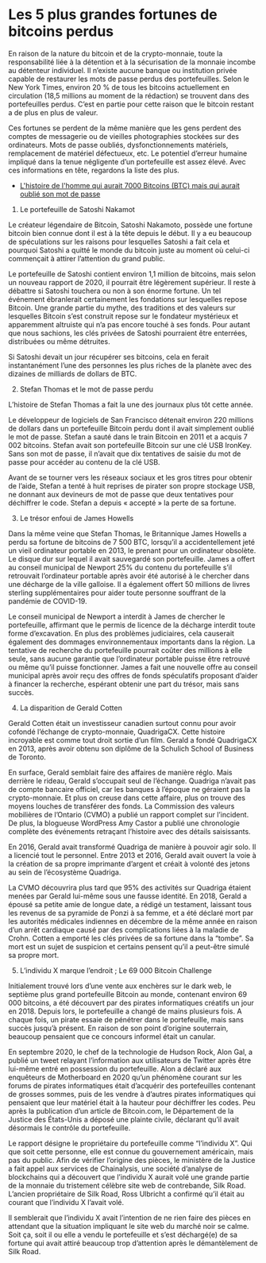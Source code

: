# Les 5 plus grandes fortunes de bitcoins perdus

En raison de la nature du bitcoin et de la crypto-monnaie, toute la responsabilité liée à la détention et à la sécurisation de la monnaie incombe au détenteur individuel. Il n’existe aucune banque ou institution privée capable de restaurer les mots de passe perdus des portefeuilles. Selon le New York Times, environ 20 % de tous les bitcoins actuellement en circulation (18,5 millions au moment de la rédaction) se trouvent dans des portefeuilles perdus. C’est en partie pour cette raison que le bitcoin restant a de plus en plus de valeur.

Ces fortunes se perdent de la même manière que les gens perdent des comptes de messagerie ou de vieilles photographies stockées sur des ordinateurs. Mots de passe oubliés, dysfonctionnements matériels, remplacement de matériel défectueux, etc. Le potentiel d’erreur humaine impliqué dans la tenue négligente d’un portefeuille est assez élevé. Avec ces informations en tête, regardons la liste des plus.

- [L'histoire de l'homme qui aurait 7000 Bitcoins (BTC) mais qui aurait oublié son mot de passe](https://youtu.be/Nj-qrYpzvDU)

1. Le portefeuille de Satoshi Nakamot

Le créateur légendaire de Bitcoin, Satoshi Nakamoto, possède une fortune bitcoin bien connue dont il est à la tête depuis le début. Il y a eu beaucoup de spéculations sur les raisons pour lesquelles Satoshi a fait cela et pourquoi Satoshi a quitté le monde du bitcoin juste au moment où celui-ci commençait à attirer l’attention du grand public.

Le portefeuille de Satoshi contient environ 1,1 million de bitcoins, mais selon un nouveau rapport de 2020, il pourrait être légèrement supérieur. Il reste à débattre si Satoshi touchera ou non à son énorme fortune. Un tel événement ébranlerait certainement les fondations sur lesquelles repose Bitcoin. Une grande partie du mythe, des traditions et des valeurs sur lesquelles Bitcoin s’est construit repose sur le fondateur mystérieux et apparemment altruiste qui n’a pas encore touché à ses fonds. Pour autant que nous sachions, les clés privées de Satoshi pourraient être enterrées, distribuées ou même détruites.

Si Satoshi devait un jour récupérer ses bitcoins, cela en ferait instantanément l’une des personnes les plus riches de la planète avec des dizaines de milliards de dollars de BTC.

2. Stefan Thomas et le mot de passe perdu

L’histoire de Stefan Thomas a fait la une des journaux plus tôt cette année.

Le développeur de logiciels de San Francisco détenait environ 220 millions de dollars dans un portefeuille Bitcoin perdu dont il avait simplement oublié le mot de passe. Stefan a sauté dans le train Bitcoin en 2011 et a acquis 7 002 bitcoins. Stefan avait son portefeuille Bitcoin sur une clé USB IronKey. Sans son mot de passe, il n’avait que dix tentatives de saisie du mot de passe pour accéder au contenu de la clé USB.

Avant de se tourner vers les réseaux sociaux et les gros titres pour obtenir de l’aide, Stefan a tenté à huit reprises de pirater son propre stockage USB, ne donnant aux devineurs de mot de passe que deux tentatives pour déchiffrer le code. Stefan a depuis « accepté » la perte de sa fortune.

3. Le trésor enfoui de James Howells

Dans la même veine que Stefan Thomas, le Britannique James Howells a perdu sa fortune de bitcoins de 7 500 BTC, lorsqu’il a accidentellement jeté un vieil ordinateur portable en 2013, le prenant pour un ordinateur obsolète. Le disque dur sur lequel il avait sauvegardé son portefeuille. James a offert au conseil municipal de Newport 25% du contenu du portefeuille s’il retrouvait l’ordinateur portable après avoir été autorisé à le chercher dans une décharge de la ville galloise. Il a également offert 50 millions de livres sterling supplémentaires pour aider toute personne souffrant de la pandémie de COVID-19.

Le conseil municipal de Newport a interdit à James de chercher le portefeuille, affirmant que le permis de licence de la décharge interdit toute forme d’excavation. En plus des problèmes judiciaires, cela causerait également des dommages environnementaux importants dans la région. La tentative de recherche du portefeuille pourrait coûter des millions à elle seule, sans aucune garantie que l’ordinateur portable puisse être retrouvé ou même qu’il puisse fonctionner. James a fait une nouvelle offre au conseil municipal après avoir reçu des offres de fonds spéculatifs proposant d’aider à financer la recherche, espérant obtenir une part du trésor, mais sans succès.

4. La disparition de Gerald Cotten

Gerald Cotten était un investisseur canadien surtout connu pour avoir cofondé l’échange de crypto-monnaie, QuadrigaCX. Cette histoire incroyable est comme tout droit sortie d’un film. Gerald a fondé QuadrigaCX en 2013, après avoir obtenu son diplôme de la Schulich School of Business de Toronto.

En surface, Gerald semblait faire des affaires de manière réglo. Mais derrière le rideau, Gerald s’occupait seul de l’échange. Quadriga n’avait pas de compte bancaire officiel, car les banques à l’époque ne géraient pas la crypto-monnaie. Et plus on creuse dans cette affaire, plus on trouve des moyens louches de transférer des fonds. La Commission des valeurs mobilières de l’Ontario (CVMO) a publié un rapport complet sur l’incident. De plus, la blogueuse WordPress Amy Castor a publié une chronologie complète des événements retraçant l’histoire avec des détails saisissants.

En 2016, Gerald avait transformé Quadriga de manière à pouvoir agir solo. Il a licencié tout le personnel. Entre 2013 et 2016, Gerald avait ouvert la voie à la création de sa propre imprimante d’argent et créait à volonté des jetons au sein de l’écosystème Quadriga.

La CVMO découvrira plus tard que 95% des activités sur Quadriga étaient menées par Gerald lui-même sous une fausse identité. En 2018, Gerald a épousé sa petite amie de longue date, a rédigé un testament, laissant tous les revenus de sa pyramide de Ponzi à sa femme, et a été déclaré mort par les autorités médicales indiennes en décembre de la même année en raison d’un arrêt cardiaque causé par des complications liées à la maladie de Crohn. Cotten a emporté les clés privées de sa fortune dans la “tombe”. Sa mort est un sujet de suspicion et certains pensent qu’il a peut-être simulé sa propre mort.

5. L’individu X marque l’endroit ; Le 69 000 Bitcoin Challenge

Initialement trouvé lors d’une vente aux enchères sur le dark web, le septième plus grand portefeuille Bitcoin au monde, contenant environ 69 000 bitcoins, a été découvert par des pirates informatiques créatifs un jour en 2018. Depuis lors, le portefeuille a changé de mains plusieurs fois. A chaque fois, un pirate essaie de pénétrer dans le portefeuille, mais sans succès jusqu’à présent. En raison de son point d’origine souterrain, beaucoup pensaient que ce concours informel était un canular.

En septembre 2020, le chef de la technologie de Hudson Rock, Alon Gal, a publié un tweet relayant l’information aux utilisateurs de Twitter après être lui-même entré en possession du portefeuille. Alon a déclaré aux enquêteurs de Motherboard en 2020 qu’un phénomène courant sur les forums de pirates informatiques était d’acquérir des portefeuilles contenant de grosses sommes, puis de les vendre à d’autres pirates informatiques qui pensaient que leur matériel était à la hauteur pour déchiffrer les codes. Peu après la publication d’un article de Bitcoin.com, le Département de la Justice des États-Unis a déposé une plainte civile, déclarant qu’il avait désormais le contrôle du portefeuille.

Le rapport désigne le propriétaire du portefeuille comme “l’individu X”. Qui que soit cette personne, elle est connue du gouvernement américain, mais pas du public. Afin de vérifier l’origine des pièces, le ministère de la Justice a fait appel aux services de Chainalysis, une société d’analyse de blockchains qui a découvert que l’individu X aurait volé une grande partie de la monnaie du tristement célèbre site web de contrebande, Silk Road. L’ancien propriétaire de Silk Road, Ross Ulbricht a confirmé qu’il était au courant que l’individu X l’avait volé.

Il semblerait que l’individu X avait l’intention de ne rien faire des pièces en attendant que la situation impliquant le site web du marché noir se calme. Soit ça, soit il ou elle a vendu le portefeuille et s’est déchargé(e) de sa fortune qui avait attiré beaucoup trop d’attention après le démantèlement de Silk Road.
